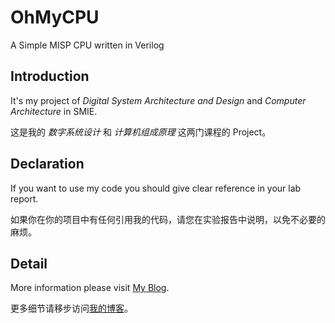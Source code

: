 # OhMyCPU
A Simple MISP CPU written in Verilog

## Introduction
It's my project of *Digital System Architecture and Design* and *Computer Architecture* in SMIE.

这是我的 *数字系统设计* 和 *计算机组成原理* 这两门课程的 Project。

## Declaration
If you want to use my code you should give clear reference in your lab report.

如果你在你的项目中有任何引用我的代码，请您在实验报告中说明，以免不必要的麻烦。

## Detail
More information please visit [My Blog](https://t.32ph.com/technology-diary/five-stage-misp-cpu-verilog-design-with-hazard-handle/).

更多细节请移步访问[我的博客](https://t.32ph.com/technology-diary/five-stage-misp-cpu-verilog-design-with-hazard-handle/)。
